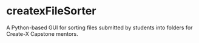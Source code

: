 # createxFileSorter
A Python-based GUI for sorting files submitted by students into folders for Create-X Capstone mentors.
